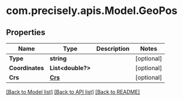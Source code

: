 # com.precisely.apis.Model.GeoPos
## Properties

Name | Type | Description | Notes
------------ | ------------- | ------------- | -------------
**Type** | **string** |  | [optional] 
**Coordinates** | **List&lt;double?&gt;** |  | [optional] 
**Crs** | [**Crs**](Crs.md) |  | [optional] 

[[Back to Model list]](../README.md#documentation-for-models) [[Back to API list]](../README.md#documentation-for-api-endpoints) [[Back to README]](../README.md)

